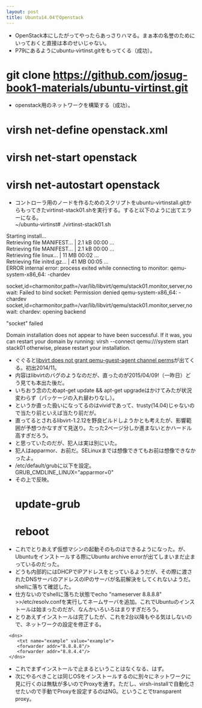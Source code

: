 ```yaml
---
layout: post
title: Ubuntu14.04でOpenstack
---
```

 * OpenStack本にしたがってやったらあっさりハマる。まぁ本の名誉のためにいっておくと直接は本のせいじゃない。
 * P79にあるようにubuntu-virtinst.gitをもってくる（成功）。  
 # git clone https://github.com/josug-book1-materials/ubuntu-virtinst.git  
 * openstack用のネットワークを構築する（成功）。  
  # virsh net-define openstack.xml  
  # virsh net-start openstack  
  # virsh net-autostart openstack  
 * コントローラ用のノードを作るためのスクリプトをubuntu-virtinstall.gitからもってきたvirtinst-stack01.shを実行する。すると以下のように出てエラーになる。  
  ~/ubuntu-virtinst# ./virtinst-stack01.sh  
  
  Starting install...   
  Retrieving file MANIFEST...                              | 2.1 kB     00:00 ...  
  Retrieving file MANIFEST...                              | 2.1 kB     00:00 ...  
  Retrieving file linux...                                 |  11 MB     00:02 ...  
  Retrieving file initrd.gz...                             |  41 MB     00:05 ...  
  ERROR    internal error: process exited while connecting to monitor: qemu-system-x86_64: -chardev   
  
  socket,id=charmonitor,path=/var/lib/libvirt/qemu/stack01.monitor,server,nowait: Failed to bind socket: Permission denied
  qemu-system-x86_64: -chardev socket,id=charmonitor,path=/var/lib/libvirt/qemu/stack01.monitor,server,nowait: chardev: opening backend 
  
  "socket" failed
  
  Domain installation does not appear to have been successful.
  If it was, you can restart your domain by running:
    virsh --connect qemu:///system start stack01
  otherwise, please restart your installation.
 * ぐぐると[libvirt does not grant qemu-guest-agent channel perms](https://bugs.launchpad.net/ubuntu/+source/libvirt/+bug/1393842)が出てくる。初出2014/11。
 * 内容はlibvirtのバグのようなのだが、直ったのが2015/04/09!（一昨日）どう見ても本出た後だ。
 * いちおう念のためapt-get update && apt-get upgradeはかけてみたが状況変わらず（パッケージの入れ替わりなし）。
 * というか直った扱いになってるのはvividであって、trusty(14.04)じゃないので当たり前といえば当たり前だが。
 * 直ってるとされるlibvirt-1.2.12を野良ビルドしようかとも考えたが、影響範囲が予想つかなすぎて見送り。たった2ページ分しか進まないとかハードル高すぎだろう。
 * と思っていたのだが、犯人は実は別にいた。
 * 犯人はapparmor、お前だ。SELinuxまでは想像できてもお前は想像できなかったよ。
 * /etc/default/grubに以下を設定。  
   GRUB_CMDLINE_LINUX="apparmor=0"  
 * その上で反映。  
   # update-grub  
   # reboot  
 * これでとりあえず仮想マシンの起動そのものはできるようになった。が、Ubuntuをインストールする際にUbuntu archive errorが出てしまいまだ止まっているのだった。
 * どうも内部的にはDHCPでIPアドレスをとっているようだが、その際に渡されたDNSサーバのアドレスのIPのサーバが名前解決をしてくれないようだ。shellに落ちて確認した。
 * 仕方ないのでshellに落ちた状態でecho "nameserver 8.8.8.8" >>/etc/resolv.confを実行してネームサーバを追加。これでUbuntuのインストールは始まったのだが、なんかいろいろはまりすぎだろう。
 * とりあえずインストールは完了したが、これを2台以降もやる気はしないので、ネットワークの設定を修正する。

 ```
  <dns>  
     <txt name="example" value="example">  
     <forwarder addr="8.8.8.8"/>  
     <forwarder addr="8.8.4.4"/>  
  </dns>   
```

* これでまずインストールで止まるということはなくなる、はず。
* 次にやるべきことは同じOSをインストールするのに別々にネットワークに見に行くのは無駄が多いのでProxyを通す。ただし、virsh-installで自動化させたいので手動でProxyを設定するのはNG。ということでtransparent proxy。

